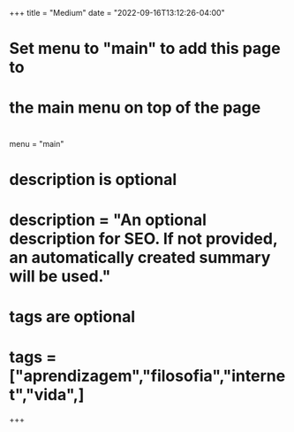 +++
title = "Medium"
date = "2022-09-16T13:12:26-04:00"

#
# Set menu to "main" to add this page to
# the main menu on top of the page
#
menu = "main"

#
# description is optional
#
# description = "An optional description for SEO. If not provided, an automatically created summary will be used."

#
# tags are optional
#
# tags = ["aprendizagem","filosofia","internet","vida",]
+++